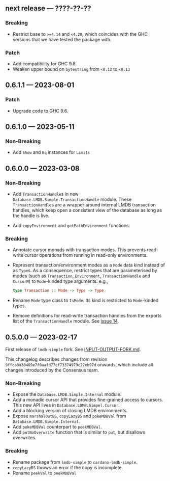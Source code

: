 ## next release — ????-??-??

### Breaking

- Restrict base to `>=4.14` and `<4.20`, which coincides with the GHC versions that
  we have tested the package with.

### Patch

- Add compatibility for GHC 9.8.
- Weaken upper bound on `bytestring` from `<0.12` to `<0.13`

## 0.6.1.1 — 2023-08-01

### Patch

- Upgrade code to GHC 9.6.

## 0.6.1.0 — 2023-05-11

### Non-Breaking

- Add `Show` and `Eq` instances for `Limits`

## 0.6.0.0 — 2023-03-08

### Non-Breaking

- Add `TransactionHandle`s in new `Database.LMDB.Simple.TransactionHandle`
  module. These `TransactionHandle`s are a wrapper around internal LMDB
  transaction handles, which keep open a consistent view of the database as long
  as the handle is live.

- Add `copyEnvironment` and `getPathEnvironment` functions.

### Breaking

- Annotate cursor monads with transaction modes. This prevents read-write cursor
  operations from running in read-only environments.

- Represent transaction/environment modes as a `Mode` data kind instead of as
  `Type`s. As a consequence, restrict types that are parameterised by modes
  (such as `Transaction`, `Environment`, `TransactionHandle` and `CursorM`) to
  `Mode`-kinded type arguments. e.g.,
  ```haskell
  type Transaction :: Mode -> Type -> Type
  ```
- Rename `Mode` type class to `IsMode`. Its kind is restricted to `Mode`-kinded
  types.

- Remove definitions for read-write transaction handles from the exports list of the `TransactionHandle` module. See [issue 14](https://github.com/input-output-hk/lmdb-simple/issues/14#issuecomment-1446841800).

## 0.5.0.0 — 2023-02-17

First release of `lmdb-simple` fork. See
[INPUT-OUTPUT-FORK.md](./INPUT-OUTPUT-FORK.md).

This changelog describes changes from revision
`9ffca8a30489e7f0aafd77cf73374979c27eb97d` onwards, which include all changes
introduced by the Consensus team.

### Non-Breaking

- Expose the `Database.LMDB.Simple.Internal` module.
- Add a monadic cursor API that provides fine-grained access to cursors. This
  new API lives in `Database.LDMB.Simpel.Cursor`.
- Add a blocking version of closing LMDB environments.
- Expose `marshalOutBS`, `copyLazyBS` and `pokeMDBVal` from
  `Database.LMDB.Simple.Internal`.
- Add `pokeMDBVal` counterpart to `peekMDBVal`.
- Add `putNoOverwrite` function that is similar to `put`, but disallows
  overwrites.

### Breaking

- Rename package from `lmdb-simple` to `cardano-lmdb-simple`.
- `copyLazyBS` throws an error if the copy is incomplete.
- Rename `peekVal` to `peekMDBVal`
